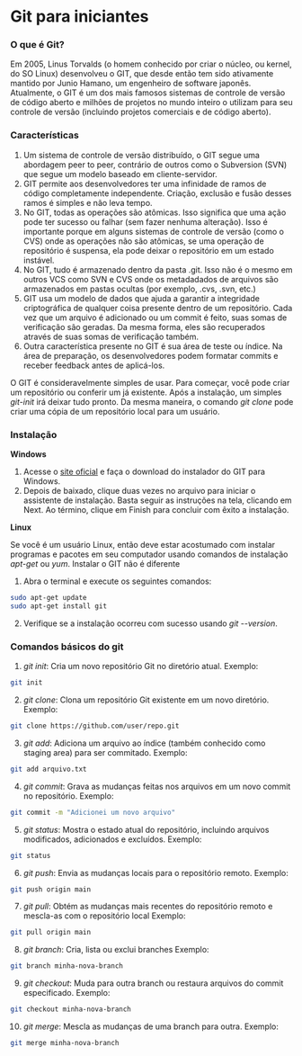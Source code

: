 # Git para iniciantes

### O que é Git?
Em 2005, Linus Torvalds (o homem conhecido por criar o núcleo, ou kernel, do SO Linux) desenvolveu o GIT, que desde então tem sido ativamente mantido por Junio ​​Hamano, um engenheiro de software japonês. Atualmente, o GIT é um dos mais famosos sistemas de controle de versão de código aberto e milhões de projetos no mundo inteiro o utilizam para seu controle de versão (incluindo projetos comerciais e de código aberto).

### Características
1. Um sistema de controle de versão distribuído, o GIT segue uma abordagem peer to peer, contrário de outros como o Subversion (SVN) que segue um modelo baseado em cliente-servidor.
2. GIT permite aos desenvolvedores ter uma infinidade de ramos de código completamente independente. Criação, exclusão e fusão desses ramos é simples e não leva tempo.
3. No GIT, todas as operações são atômicas. Isso significa que uma ação pode ter sucesso ou falhar (sem fazer nenhuma alteração). Isso é importante porque em alguns sistemas de controle de versão (como o CVS) onde as operações não são atômicas, se uma operação de repositório é suspensa, ela pode deixar o repositório em um estado instável.
4. No GIT, tudo é armazenado dentro da pasta .git. Isso não é o mesmo em outros VCS como SVN e CVS onde os metadadados de arquivos são armazenados em pastas ocultas (por exemplo, .cvs, .svn, etc.)
5. GIT usa um modelo de dados que ajuda a garantir a integridade criptográfica de qualquer coisa presente dentro de um repositório. Cada vez que um arquivo é adicionado ou um commit é feito, suas somas de verificação são geradas. Da mesma forma, eles são recuperados através de suas somas de verificação também.
6. Outra característica presente no GIT é sua área de teste ou índice. Na área de preparação, os desenvolvedores podem formatar commits e receber feedback ​​antes de aplicá-los.

O GIT é consideravelmente simples de usar. Para começar, você pode criar um repositório ou conferir um já existente. Após a instalação, um simples *git-init* irá deixar tudo pronto. Da mesma maneira, o comando *git clone* pode criar uma cópia de um repositório local para um usuário.

### Instalação
**Windows**

1. Acesse o [site oficial](https://gitforwindows.org) e faça o download do instalador do GIT para Windows.
2. Depois de baixado, clique duas vezes no arquivo para iniciar o assistente de instalação. Basta seguir as instruções na tela, clicando em Next. Ao término, clique em Finish para concluir com êxito a instalação.

**Linux**

Se você é um usuário Linux, então deve estar acostumado com instalar programas e pacotes em seu computador usando comandos de instalação *apt-get* ou *yum*. Instalar o GIT não é diferente

1. Abra o terminal e execute os seguintes comandos:
```bash
sudo apt-get update 
sudo apt-get install git
```
2. Verifique se a instalação ocorreu com sucesso usando *git --version*.

### Comandos básicos do git

1. *git init*: Cria um novo repositório Git no diretório atual.
Exemplo: 
```bash
git init
```
2. *git clone*: Clona um repositório Git existente em um novo diretório.
Exemplo: 
```bash
git clone https://github.com/user/repo.git
```
3. *git add*: Adiciona um arquivo ao índice (também conhecido como staging area) para ser commitado.
Exemplo:
```bash
git add arquivo.txt
```
4. *git commit*: Grava as mudanças feitas nos arquivos em um novo commit no repositório.
Exemplo:
```bash
git commit -m "Adicionei um novo arquivo"
```
5. *git status*: Mostra o estado atual do repositório, incluindo arquivos modificados, adicionados e excluídos.
Exemplo:
```bash
git status
```
6. *git push*: Envia as mudanças locais para o repositório remoto.
Exemplo:
```bash
git push origin main
```
7. *git pull*: Obtém as mudanças mais recentes do repositório remoto e mescla-as com o repositório local
Exemplo:
```bash
git pull origin main
```
8. *git branch*: Cria, lista ou exclui branches
Exemplo:
```bash
git branch minha-nova-branch
```
9. *git checkout*: Muda para outra branch ou restaura arquivos do commit especificado.
Exemplo:
```bash
git checkout minha-nova-branch
```
10. *git merge*: Mescla as mudanças de uma branch para outra.
Exemplo:
```bash
git merge minha-nova-branch
```



